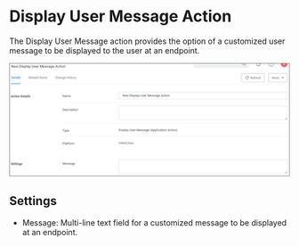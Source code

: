 [title]: # (Display User Message)
[tags]: # (actions,*nix)
[priority]: # (2)
# Display User Message Action

The Display User Message action provides the option of a customized user message to be displayed to the user at an endpoint.

![display user message](images/display-user-msg.png "Display User Message Action page")

## Settings

* Message: Multi-line text field for a customized message to be displayed at an endpoint.
